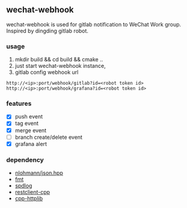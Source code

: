 ## wechat-webhook

wechat-webhook is used for gitlab notification to WeChat Work group.
Inspired by dingding gitlab robot.
### usage

1. mkdir build && cd build && cmake ..
2. just start wechat-webhook instance,
3. gitlab config webhook url

```shell
http://<ip>:port/webhook/gitlab?id=<robot token id>
http://<ip>:port/webhook/grafana?id=<robot token id>
```

### features

- [x] push event
- [x] tag event
- [x] merge event
- [ ] branch create/delete event
- [x] grafana alert

### dependency

- [nlohmann/json.hpp](https://github.com/nlohmann/json)
- [fmt](https://github.com/fmtlib/fmt) 
- [spdlog](https://github.com/gabime/spdlog) 
- [restclient-cpp](https://github.com/mrtazz/restclient-cpp)
- [cpp-httplib](https://github.com/yhirose/cpp-httplib)

